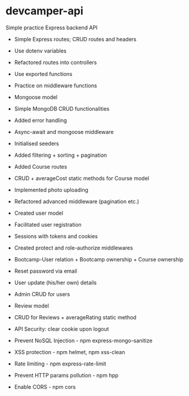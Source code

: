 # devcamper-api
Simple practice Express backend API
- Simple Express routes; CRUD routes and headers
- Use dotenv variables
- Refactored routes into controllers
- Use exported functions
- Practice on middleware functions
- Mongoose model
- Simple MongoDB CRUD functionalities

- Added error handling
- Async-await and mongoose middleware
- Initialised seeders
- Added filtering + sorting + pagination

- Added Course routes
- CRUD + averageCost static methods for Course model
- Implemented photo uploading
- Refactored advanced middleware (pagination etc.)

- Created user model
- Facilitated user registration
- Sessions with tokens and cookies
- Created protect and role-authorize middlewares

- Bootcamp-User relation + Bootcamp ownership + Course ownership
- Reset password via email
- User update (his/her own) details
- Admin CRUD for users

- Review model
- CRUD for Reviews + averageRating static method

- API Security: clear cookie upon logout
- Prevent NoSQL Injection - npm express-mongo-sanitize
- XSS protection - npm helmet, npm xss-clean
- Rate limiting - npm express-rate-limit
- Prevent HTTP params pollution - npm hpp
- Enable CORS - npm cors
